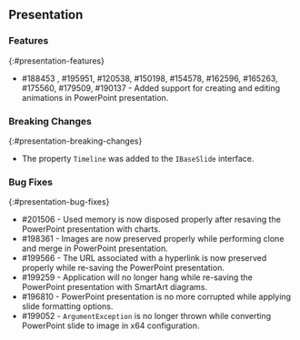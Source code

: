 ## Presentation

### Features
{:#presentation-features}

* \#188453 , \#195951, \#120538, \#150198, \#154578, \#162596, \#165263, \#175560, \#179509, \#190137 - Added support for creating and editing animations in PowerPoint presentation.

### Breaking Changes
{:#presentation-breaking-changes}

* The property `Timeline` was added to the `IBaseSlide` interface.

### Bug Fixes
{:#presentation-bug-fixes}
* \#201506 - Used memory is now disposed properly after resaving the PowerPoint presentation with charts.
* \#198361 - Images are now preserved properly while performing clone and merge in PowerPoint presentation.
* \#199566 - The URL associated with a hyperlink is now preserved properly while re-saving the PowerPoint presentation.
* \#199259 - Application will no longer hang while re-saving the PowerPoint presentation with SmartArt diagrams.
* \#196810 - PowerPoint presentation is no more corrupted while applying slide formatting options.
* \#199052 - `ArgumentException` is no longer thrown while converting PowerPoint slide to image in x64 configuration.